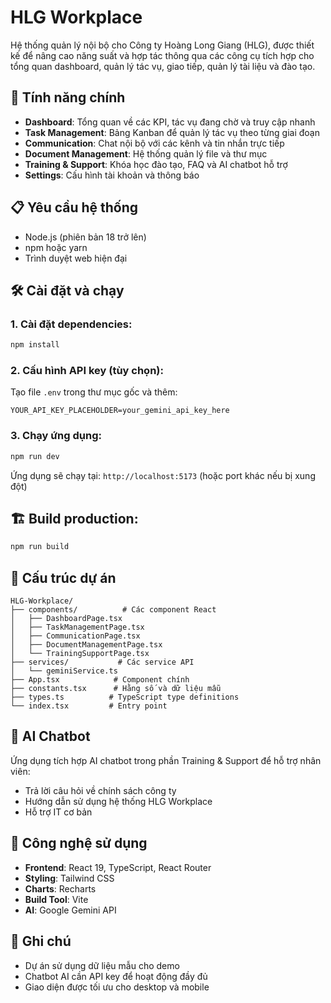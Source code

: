 # HLG Workplace

Hệ thống quản lý nội bộ cho Công ty Hoàng Long Giang (HLG), được thiết kế để nâng cao năng suất và hợp tác thông qua các công cụ tích hợp cho tổng quan dashboard, quản lý tác vụ, giao tiếp, quản lý tài liệu và đào tạo.

## 🚀 Tính năng chính

- **Dashboard**: Tổng quan về các KPI, tác vụ đang chờ và truy cập nhanh
- **Task Management**: Bảng Kanban để quản lý tác vụ theo từng giai đoạn
- **Communication**: Chat nội bộ với các kênh và tin nhắn trực tiếp
- **Document Management**: Hệ thống quản lý file và thư mục 
- **Training & Support**: Khóa học đào tạo, FAQ và AI chatbot hỗ trợ
- **Settings**: Cấu hình tài khoản và thông báo

## 📋 Yêu cầu hệ thống

- Node.js (phiên bản 18 trở lên)
- npm hoặc yarn
- Trình duyệt web hiện đại

## 🛠️ Cài đặt và chạy

### 1. Cài đặt dependencies:
```bash
npm install
```

### 2. Cấu hình API key (tùy chọn):
Tạo file `.env` trong thư mục gốc và thêm:
```
YOUR_API_KEY_PLACEHOLDER=your_gemini_api_key_here
```

### 3. Chạy ứng dụng:
```bash
npm run dev
```

Ứng dụng sẽ chạy tại: `http://localhost:5173` (hoặc port khác nếu bị xung đột)

## 🏗️ Build production:
```bash
npm run build
```

## 📁 Cấu trúc dự án

```
HLG-Workplace/
├── components/          # Các component React
│   ├── DashboardPage.tsx
│   ├── TaskManagementPage.tsx
│   ├── CommunicationPage.tsx
│   ├── DocumentManagementPage.tsx
│   └── TrainingSupportPage.tsx
├── services/           # Các service API
│   └── geminiService.ts
├── App.tsx            # Component chính
├── constants.tsx      # Hằng số và dữ liệu mẫu
├── types.ts          # TypeScript type definitions
└── index.tsx         # Entry point

```

## 🤖 AI Chatbot

Ứng dụng tích hợp AI chatbot trong phần Training & Support để hỗ trợ nhân viên:
- Trả lời câu hỏi về chính sách công ty
- Hướng dẫn sử dụng hệ thống HLG Workplace  
- Hỗ trợ IT cơ bản

## 🎨 Công nghệ sử dụng

- **Frontend**: React 19, TypeScript, React Router
- **Styling**: Tailwind CSS
- **Charts**: Recharts
- **Build Tool**: Vite
- **AI**: Google Gemini API

## 📝 Ghi chú

- Dự án sử dụng dữ liệu mẫu cho demo
- Chatbot AI cần API key để hoạt động đầy đủ
- Giao diện được tối ưu cho desktop và mobile
